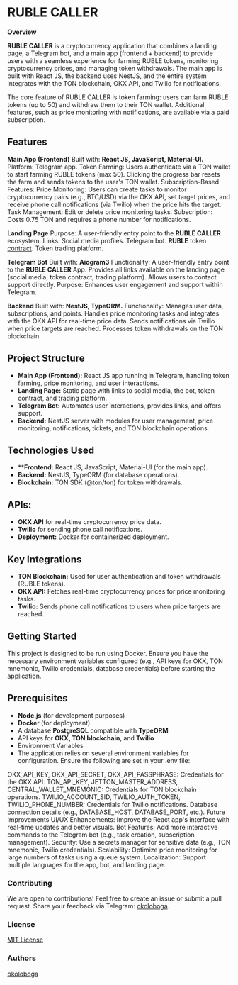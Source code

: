 # RUBLE CALLER

**Overview**

**RUBLE CALLER** is a cryptocurrency application that combines a landing page, a Telegram bot, and a main app (frontend + backend) to provide users with a seamless experience for farming RUBLE tokens, monitoring cryptocurrency prices, and managing token withdrawals. The main app is built with React JS, the backend uses NestJS, and the entire system integrates with the TON blockchain, OKX API, and Twilio for notifications.

The core feature of RUBLE CALLER is token farming: users can farm RUBLE tokens (up to 50) and withdraw them to their TON wallet. Additional features, such as price monitoring with notifications, are available via a paid subscription.

## Features

**Main App (Frontend)**
Built with: **React JS, JavaScript, Material-UI.**
Platform: Telegram app.
Token Farming: Users authenticate via a TON wallet to start farming RUBLE tokens (max 50). Clicking the progress bar resets the farm and sends tokens to the user's TON wallet.
Subscription-Based Features:
Price Monitoring: Users can create tasks to monitor cryptocurrency pairs (e.g., BTC/USD) via the OKX API, set target prices, and receive phone call notifications (via Twilio) when the price hits the target.
Task Management: Edit or delete price monitoring tasks.
Subscription: Costs 0.75 TON and requires a phone number for notifications.

**Landing Page**
Purpose: A user-friendly entry point to the **RUBLE CALLER** ecosystem.
Links:
Social media profiles.
Telegram bot.
**RUBLE** token [contract](https://tonviewer.com/EQA5QopV0455mb09Nz6iPL3JsX_guIGf77a6l-DtqSQh0aE-).
Token trading platform.

**Telegram Bot**
Built with: **Aiogram3**
Functionality:
A user-friendly entry point to the **RUBLE CALLER** App.
Provides all links available on the landing page (social media, token contract, trading platform).
Allows users to contact support directly.
Purpose: Enhances user engagement and support within Telegram.

**Backend**
Built with: **NestJS, TypeORM.**
Functionality:
Manages user data, subscriptions, and points.
Handles price monitoring tasks and integrates with the OKX API for real-time price data.
Sends notifications via Twilio when price targets are reached.
Processes token withdrawals on the TON blockchain.

## Project Structure
- **Main App (Frontend):** React JS app running in Telegram, handling token farming, price monitoring, and user interactions.
- **Landing Page:** Static page with links to social media, the bot, token contract, and trading platform.
- **Telegram Bot:** Automates user interactions, provides links, and offers support.
- **Backend:** NestJS server with modules for user management, price monitoring, notifications, tickets, and TON blockchain operations.

## Technologies Used
- ****Frontend:** React JS, JavaScript, Material-UI (for the main app).
- **Backend:** NestJS, TypeORM (for database operations).
- **Blockchain:** TON SDK (@ton/ton) for token withdrawals.

## APIs:
- **OKX API** for real-time cryptocurrency price data.
- **Twilio** for sending phone call notifications.
- **Deployment:** Docker for containerized deployment.

## Key Integrations
- **TON Blockchain:** Used for user authentication and token withdrawals (RUBLE tokens).
- **OKX API:** Fetches real-time cryptocurrency prices for price monitoring tasks.
- **Twilio:** Sends phone call notifications to users when price targets are reached.

## Getting Started
This project is designed to be run using Docker. Ensure you have the necessary environment variables configured (e.g., API keys for OKX, TON mnemonic, Twilio credentials, database credentials) before starting the application.

## Prerequisites
- **Node.js** (for development purposes)
- **Docke**r (for deployment)
- A database **PostgreSQL** compatible with **TypeORM**
- API keys for **OKX, TON blockchain**, and **Twilio**
- Environment Variables
- The application relies on several environment variables for configuration. Ensure the following are set in your .env file:

OKX_API_KEY, OKX_API_SECRET, OKX_API_PASSPHRASE: Credentials for the OKX API.
TON_API_KEY, JETTON_MASTER_ADDRESS, CENTRAL_WALLET_MNEMONIC: Credentials for TON blockchain operations.
TWILIO_ACCOUNT_SID, TWILIO_AUTH_TOKEN, TWILIO_PHONE_NUMBER: Credentials for Twilio notifications.
Database connection details (e.g., DATABASE_HOST, DATABASE_PORT, etc.).
Future Improvements
UI/UX Enhancements: Improve the React app's interface with real-time updates and better visuals.
Bot Features: Add more interactive commands to the Telegram bot (e.g., task creation, subscription management).
Security: Use a secrets manager for sensitive data (e.g., TON mnemonic, Twilio credentials).
Scalability: Optimize price monitoring for large numbers of tasks using a queue system.
Localization: Support multiple languages for the app, bot, and landing page.

### Contributing
We are open to contributions! Feel free to create an issue or submit a pull request. Share your feedback via Telegram: [okoloboga](https://t.me/okolo_boga).

### License
[MIT License](https://github.com/okoloboga/sna_net/blob/main/LICENSE.md)

### Authors
[okoloboga](https://t.me/okolo_boga)